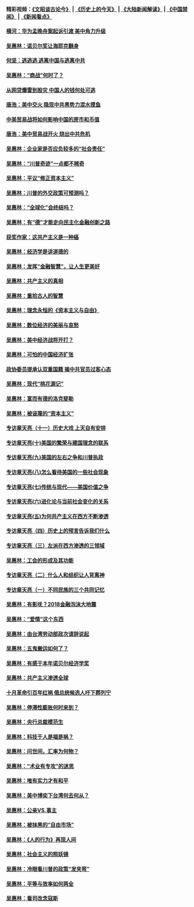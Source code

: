 #### 精彩视频：[《文昭谈古论今》](http://45.32.25.56/wenzhao) | [《历史上的今天》](http://45.32.25.56/today-in-history) | [《大陆新闻解读》](http://45.32.25.56/ntdtv-comedy) | [《中国禁闻》](http://45.32.25.56/ntdtv-news) | [《新闻看点》](http://45.32.25.56/news-insight) 

 #### [横河：华为孟晚舟案起诉引渡 美中角力升级](../pages/nsc423/n11027230.md?t=02091531) 

#### [吴惠林：诺贝尔奖让海耶克翻身](../pages/nsc423/n10890049.md?t=02091531) 

#### [何坚：逃逃逃 逃离中国与逃离中共](../pages/nsc423/n10592891.md?t=02091531) 

#### [吴惠林：“商战”何时了？](../pages/nsc423/n10573558.md?t=02091531) 

#### [从网贷爆雷到股灾 中国人的钱何处可逃](../pages/nsc423/n10572800.md?t=02091531) 

#### [唐浩：美中交火 隐现中共黑势力混水摸鱼](../pages/nsc423/n10544040.md?t=02091531) 

#### [中美贸易战将如何影响中国的房市和币值](../pages/nsc423/n10543697.md?t=02091531) 

#### [唐浩：美中贸易战开火 烧出中共危机](../pages/nsc423/n10540126.md?t=02091531) 

#### [吴惠林：企业家是否应负较多的“社会责任”](../pages/nsc423/n10535022.md?t=02091531) 

#### [吴惠林：“川普奇迹”一点都不稀奇](../pages/nsc423/n10512808.md?t=02091531) 

#### [吴惠林：平议“修正资本主义”](../pages/nsc423/n10495724.md?t=02091531) 

#### [吴惠林：川普的外交政策可预测吗？](../pages/nsc423/n10462387.md?t=02091531) 

#### [吴惠林：“全球化”会终结吗？](../pages/nsc423/n10452838.md?t=02091531) 

#### [吴惠林：有“德”才能走向民主化金融创新之路](../pages/nsc423/n10432292.md?t=02091531) 

#### [获奖作家：这共产主义是一种癌](../pages/nsc423/n10431541.md?t=02091531) 

#### [吴惠林：经济学是讲道德的](../pages/nsc423/n10398014.md?t=02091531) 

#### [吴惠林：发挥“金融智慧”，让人生更美好](../pages/nsc423/n10375019.md?t=02091531) 

#### [吴惠林：共产主义的真相](../pages/nsc423/n10351394.md?t=02091531) 

#### [吴惠林：重拾古人的智慧](../pages/nsc423/n10337691.md?t=02091531) 

#### [吴惠林：理念永恒的《资本主义与自由》](../pages/nsc423/n10316274.md?t=02091531) 

#### [吴惠林：数位经济的美丽与哀愁](../pages/nsc423/n10292946.md?t=02091531) 

#### [吴惠林：美中经济战将开打？](../pages/nsc423/n10258825.md?t=02091531) 

#### [吴惠林：可怕的中国经济扩张](../pages/nsc423/n10219147.md?t=02091531) 

#### [政协委员提承认双重国籍 揭中共官员过客心态](../pages/nsc423/n10208809.md?t=02091531) 

#### [吴惠林：现代“桃花源记”](../pages/nsc423/n10185234.md?t=02091531) 

#### [吴惠林：富而有德的洛克斐勒](../pages/nsc423/n10142264.md?t=02091531) 

#### [吴惠林：被诬蔑的“资本主义”](../pages/nsc423/n10124816.md?t=02091531) 

#### [专访章天亮（十一）历史大戏 上天自有安排](../pages/nsc423/n10094905.md?t=02091531) 

#### [专访章天亮(十)美国的繁荣与建国理念的联系](../pages/nsc423/n10094899.md?t=02091531) 

#### [专访章天亮(九)美国的左右之争和川普执政](../pages/nsc423/n10094889.md?t=02091531) 

#### [专访章天亮(八)怎么看待美国的一些社会现象](../pages/nsc423/n10094857.md?t=02091531) 

#### [专访章天亮(七)传统与现代——美国价值之争](../pages/nsc423/n10093140.md?t=02091531) 

#### [专访章天亮(六)进化论与当前社会变化的关系](../pages/nsc423/n10092036.md?t=02091531) 

#### [专访章天亮(五)为何共产主义在西方不断渗透](../pages/nsc423/n10083620.md?t=02091531) 

#### [专访章天亮（四）历史上的预言告诉我们什么](../pages/nsc423/n10083606.md?t=02091531) 

#### [专访章天亮（三）左派在西方渗透的三领域](../pages/nsc423/n10081115.md?t=02091531) 

#### [吴惠林：工会的形成及其功能](../pages/nsc423/n10080633.md?t=02091531) 

#### [专访章天亮（二）什么人和组织让人背离神](../pages/nsc423/n10076637.md?t=02091531) 

#### [专访章天亮（一）不同民族的三个共同记忆](../pages/nsc423/n10074188.md?t=02091531) 

#### [吴惠林：有影呒？2018金融泡沫大地震](../pages/nsc423/n10040534.md?t=02091531) 

#### [吴惠林：“爱情”这个东西](../pages/nsc423/n10019423.md?t=02091531) 

#### [吴惠林：由台湾劳动部政次请辞说起](../pages/nsc423/n9979679.md?t=02091531) 

#### [吴惠林：五鬼搬运如何了？](../pages/nsc423/n9925338.md?t=02091531) 

#### [吴惠林：有感于本年诺贝尔经济学奖](../pages/nsc423/n9871883.md?t=02091531) 

#### [吴惠林：共产主义渗透全球](../pages/nsc423/n9812748.md?t=02091531) 

#### [十月革命引百年红祸 俄总统候选人吁下葬列宁](../pages/nsc423/n9810182.md?t=02091531) 

#### [吴惠林：停滞性膨胀何时来到？](../pages/nsc423/n9764136.md?t=02091531) 

#### [吴惠林：央行总裁模范生](../pages/nsc423/n9728134.md?t=02091531) 

#### [吴惠林：科技于人是福是祸？](../pages/nsc423/n9672982.md?t=02091531) 

#### [吴惠林：问世间，汇率为何物？](../pages/nsc423/n9621788.md?t=02091531) 

#### [吴惠林：“术业有专攻”的迷思](../pages/nsc423/n9580363.md?t=02091531) 

#### [吴惠林：唯有实力才有和平](../pages/nsc423/n9529599.md?t=02091531) 

#### [吴惠林：美中博奕下台湾何去何从？](../pages/nsc423/n9483598.md?t=02091531) 

#### [吴惠林：公亲VS.事主](../pages/nsc423/n9425637.md?t=02091531) 

#### [吴惠林：被抹黑的“自由市场”](../pages/nsc423/n9351545.md?t=02091531) 

#### [吴惠林：《人的行为》再现人间](../pages/nsc423/n9296339.md?t=02091531) 

#### [吴惠林：社会主义的照妖镜](../pages/nsc423/n9243460.md?t=02091531) 

#### [吴惠林：冷眼看川普的政策“发夹弯”](../pages/nsc423/n9120684.md?t=02091531) 

#### [吴惠林：平等与效率如何两全](../pages/nsc423/n9075430.md?t=02091531) 

#### [吴惠林：看司改念寇斯](../pages/nsc423/n9024915.md?t=02091531) 

